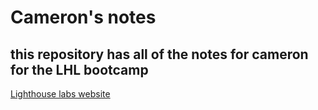 # Cameron's notes
## this repository has all of the notes for cameron for the LHL bootcamp
[Lighthouse labs website](https://www.lighthouselabs.ca/)
